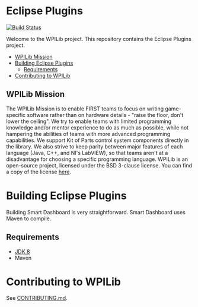 # Eclipse Plugins

[![Build Status](https://travis-ci.org/wpilibsuite/EclipsePlugins.svg?branch=master)](https://travis-ci.org/wpilibsuite/EclipsePlugins)

Welcome to the WPILib project. This repository contains the Eclipse Plugins project.

- [WPILib Mission](#wpilib-mission)
- [Building Eclipse Plugins](#building-eclipse-plugins)
    - [Requirements](#requirements)
- [Contributing to WPILib](#contributing-to-wpilib)

## WPILib Mission

The WPILib Mission is to enable FIRST teams to focus on writing game-specific software rather than on hardware details - "raise the floor, don't lower the ceiling". We try to enable teams with limited programming knowledge and/or mentor experience to do as much as possible, while not hampering the abilities of teams with more advanced programming capabilities. We support Kit of Parts control system components directly in the library. We also strive to keep parity between major features of each language (Java, C++, and NI's LabVIEW), so that teams aren't at a disadvantage for choosing a specific programming language. WPILib is an open-source project, licensed under the BSD 3-clause license. You can find a copy of the license [here](BSD_License_for_WPILib_code.txt).

# Building Eclipse Plugins

Building Smart Dashboard is very straightforward. Smart Dashboard uses Maven to compile.

## Requirements
- [JDK 8](http://www.oracle.com/technetwork/java/javase/downloads/index.html)
- Maven

# Contributing to WPILib

See [CONTRIBUTING.md](CONTRIBUTING.md).
